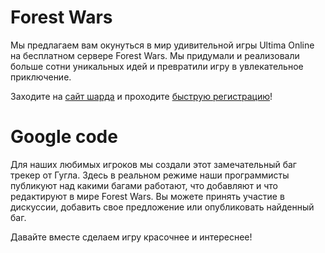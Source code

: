 # Forest Wars #

Мы предлагаем вам окунуться в мир удивительной игры Ultima Online на бесплатном сервере Forest Wars. Мы придумали и реализовали больше сотни уникальных идей и превратили игру в увлекательное приключение.

Заходите на [сайт шарда](http://www.uoa.pp.ua) и проходите [быструю регистрацию](http://www.uoa.pp.ua/fast_start.html)!

# Google code #

Для наших любимых игроков мы создали этот замечательный баг трекер от Гугла. Здесь в реальном режиме наши программисты публикуют над какими багами работают, что добавляют и что редактируют в мире Forest Wars. Вы можете принять участие в дискуссии, добавить свое предложение или опубликовать найденный баг.

Давайте вместе сделаем игру красочнее и интереснее!